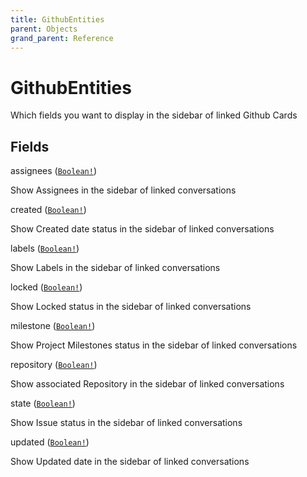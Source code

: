 ```yaml
---
title: GithubEntities
parent: Objects
grand_parent: Reference
---
```


# GithubEntities

Which fields you want to display in the sidebar of linked Github Cards

## Fields

<div class="field-entry ">
  <span id="assignees" class="field-name anchored">assignees (<code><a href="/docs/reference/scalar/boolean">Boolean!</a></code>)</span>

  <div class="description-wrapper">
   <p>Show Assignees in the sidebar of linked conversations</p>

  </div>
</div>

<div class="field-entry ">
  <span id="created" class="field-name anchored">created (<code><a href="/docs/reference/scalar/boolean">Boolean!</a></code>)</span>

  <div class="description-wrapper">
   <p>Show Created date status in the sidebar of linked conversations</p>

  </div>
</div>

<div class="field-entry ">
  <span id="labels" class="field-name anchored">labels (<code><a href="/docs/reference/scalar/boolean">Boolean!</a></code>)</span>

  <div class="description-wrapper">
   <p>Show Labels in the sidebar of linked conversations</p>

  </div>
</div>

<div class="field-entry ">
  <span id="locked" class="field-name anchored">locked (<code><a href="/docs/reference/scalar/boolean">Boolean!</a></code>)</span>

  <div class="description-wrapper">
   <p>Show Locked status in the sidebar of linked conversations</p>

  </div>
</div>

<div class="field-entry ">
  <span id="milestone" class="field-name anchored">milestone (<code><a href="/docs/reference/scalar/boolean">Boolean!</a></code>)</span>

  <div class="description-wrapper">
   <p>Show Project Milestones status in the sidebar of linked conversations</p>

  </div>
</div>

<div class="field-entry ">
  <span id="repository" class="field-name anchored">repository (<code><a href="/docs/reference/scalar/boolean">Boolean!</a></code>)</span>

  <div class="description-wrapper">
   <p>Show associated Repository in the sidebar of linked conversations</p>

  </div>
</div>

<div class="field-entry ">
  <span id="state" class="field-name anchored">state (<code><a href="/docs/reference/scalar/boolean">Boolean!</a></code>)</span>

  <div class="description-wrapper">
   <p>Show Issue status in the sidebar of linked conversations</p>

  </div>
</div>

<div class="field-entry ">
  <span id="updated" class="field-name anchored">updated (<code><a href="/docs/reference/scalar/boolean">Boolean!</a></code>)</span>

  <div class="description-wrapper">
   <p>Show Updated date in the sidebar of linked conversations</p>

  </div>
</div>

